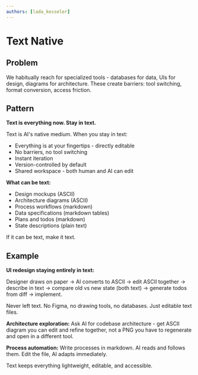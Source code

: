 ```yaml
---
authors: [lada_kesseler]
---
```


# Text Native

## Problem
We habitually reach for specialized tools - databases for data, UIs for design, diagrams for architecture.
These create barriers: tool switching, format conversion, access friction.

## Pattern
**Text is everything now. Stay in text.**

Text is AI's native medium. When you stay in text:
- Everything is at your fingertips - directly editable
- No barriers, no tool switching
- Instant iteration
- Version-controlled by default
- Shared workspace - both human and AI can edit

**What can be text:**
- Design mockups (ASCII)
- Architecture diagrams (ASCII)
- Process workflows (markdown)
- Data specifications (markdown tables)
- Plans and todos (markdown)
- State descriptions (plain text)

If it can be text, make it text.

## Example

**UI redesign staying entirely in text:**

Designer draws on paper → AI converts to ASCII → edit ASCII together → describe in text → compare old vs new state (both text) → generate todos from diff → implement.

Never left text. No Figma, no drawing tools, no databases. Just editable text files.

**Architecture exploration:**
Ask AI for codebase architecture - get ASCII diagram you can edit and refine together, not a PNG you have to regenerate and open in a different tool.

**Process automation:**
Write processes in markdown. AI reads and follows them. Edit the file, AI adapts immediately.

Text keeps everything lightweight, editable, and accessible.
